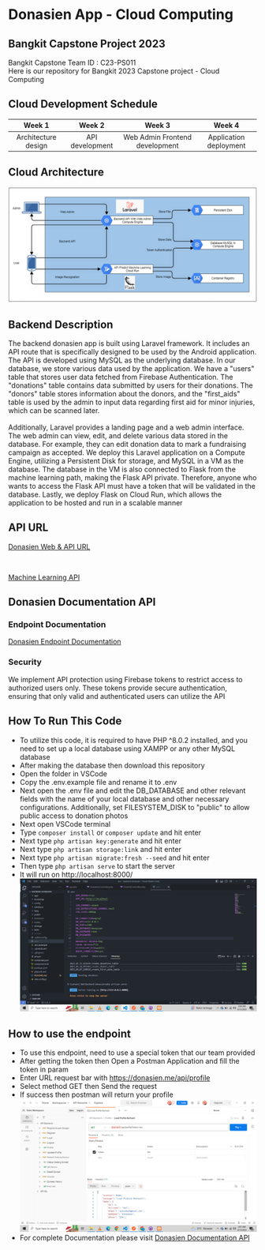 # Donasien App - Cloud Computing

## Bangkit Capstone Project 2023
Bangkit Capstone Team ID : C23-PS011 <br>
Here is our repository for Bangkit 2023 Capstone project - Cloud Computing

## Cloud Development Schedule
|     Week 1     |       Week 2        |            Week 3          |           Week 4          |
| :------------: | :-----------------: | :------------------------: |:------------------------: |
| Architecture design   | API development      | Web Admin Frontend development  | Application deployment  |

## Cloud Architecture
![CloudArchitecture](https://github.com/Donasien/backend/blob/assets/img/Architecture_GCP.png)

## Backend Description
The backend donasien app is built using Laravel framework. It includes an API route that is specifically designed to be used by the Android application. The API is developed using MySQL as the underlying database. In our database, we store various data used by the application. We have a "users" table that stores user data fetched from Firebase Authentication. The "donations" table contains data submitted by users for their donations. The "donors" table stores information about the donors, and the "first_aids" table is used by the admin to input data regarding first aid for minor injuries, which can be scanned later.
<br>
<br>
Additionally, Laravel provides a landing page and a web admin interface. The web admin can view, edit, and delete various data stored in the database. For example, they can edit donation data to mark a fundraising campaign as accepted. We deploy this Laravel application on a Compute Engine, utilizing a Persistent Disk for storage, and MySQL in a VM as the database. The database in the VM is also connected to Flask from the machine learning path, making the Flask API private. Therefore, anyone who wants to access the Flask API must have a token that will be validated in the database. Lastly, we deploy Flask on Cloud Run, which allows the application to be hosted and run in a scalable manner

## API URL
[Donasien Web & API URL](https://donasien.me/)

<br>

[Machine Learning API](https://ml-api-rt4pbfoggq-et.a.run.app/)

<!-- [News API](https://newsapi.org/v2/) -->

## <a name="api"></a>Donasien Documentation API
### Endpoint Documentation
[Donasien Endpoint Documentation](https://donasien.getpostman.com/)

<!-- ### Article API
[Article API Documentation](https://newsapi.org/docs/endpoints/everything)
<br>
|  Endpoint |  Method	     |      Query Params |           Description          |
| :----: | :------------: | :-----------------: | :------------------------: |
| /v2/everything | GET   | q, sortBy and apiKey      | HTTP GET REQUEST Show all of the Article about Health  |

We opt for this API due to its ease of implementation and cost-effectiveness, as it doesn't impose additional system load or incur any extra expenses on the Google Cloud Platform -->

### Security
We implement API protection using Firebase tokens to restrict access to authorized users only. These tokens provide secure authentication, ensuring that only valid and authenticated users can utilize the API

## How To Run This Code
* To utilize this code, it is required to have PHP ^8.0.2 installed, and you need to set up a local database using XAMPP or any other MySQL database
* After making the database then download this repository
* Open the folder in VSCode
* Copy the .env.example file and rename it to .env
* Next open the .env file and edit the DB_DATABASE and other relevant fields with the name of your local database and other necessary configurations. Additionally, set FILESYSTEM_DISK to "public" to allow public access to donation photos
* Next open VSCode terminal
* Type ```composer install``` or ```composer update``` and hit enter
* Next type ```php artisan key:generate``` and hit enter
* Next type ```php artisan storage:link``` and hit enter
* Next type ```php artisan migrate:fresh --seed``` and hit enter
* Then type ```php artisan serve``` to start the server
* It will run on http://localhost:8000/
![Run](https://github.com/Donasien/backend/blob/assets/img/Run.png)

## How to use the endpoint
* To use this endpoint, need to use a special token that our team provided
* After getting the token then Open a Postman Application and fill the token in param
* Enter URL request bar with https://donasien.me/api/profile
* Select method GET then Send the request
* If success then postman will return your profile
![Endpoint](https://github.com/Donasien/backend/blob/assets/img/Endpoint.png)
* For complete Documentation please visit [Donasien Documentation API](#api)